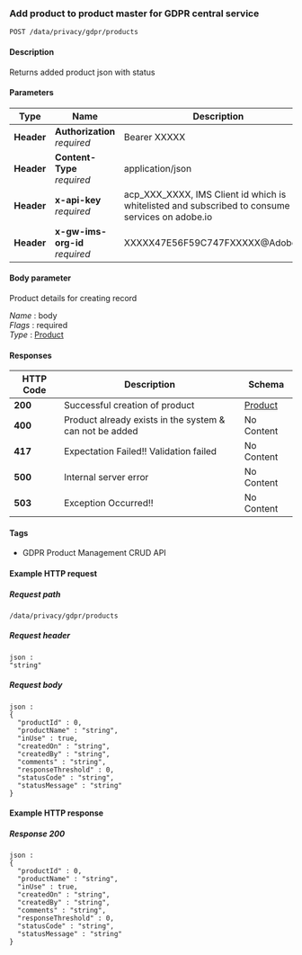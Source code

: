 
<a name="createproduct"></a>
### Add product to product master for GDPR central service
```
POST /data/privacy/gdpr/products
```


#### Description
Returns added product json with status


#### Parameters

|Type|Name|Description|Schema|
|---|---|---|---|
|**Header**|**Authorization**  <br>*required*|Bearer XXXXX|string|
|**Header**|**Content-Type**  <br>*required*|application/json|string|
|**Header**|**x-api-key**  <br>*required*|acp_XXX_XXXX, IMS Client id which is whitelisted and subscribed to consume services on adobe.io|string|
|**Header**|**x-gw-ims-org-id**  <br>*required*|XXXXX47E56F59C747FXXXXX@AdobeOrg|string|


#### Body parameter
Product details for creating record

*Name* : body  
*Flags* : required  
*Type* : [Product](../definitions/Product.md#product)


#### Responses

|HTTP Code|Description|Schema|
|---|---|---|
|**200**|Successful creation of product|[Product](../definitions/Product.md#product)|
|**400**|Product already exists in the system & can not be added|No Content|
|**417**|Expectation Failed!! Validation failed|No Content|
|**500**|Internal server error|No Content|
|**503**|Exception Occurred!!|No Content|


#### Tags

* GDPR Product Management CRUD API


#### Example HTTP request

##### Request path
```
/data/privacy/gdpr/products
```


##### Request header
```
json :
"string"
```


##### Request body
```
json :
{
  "productId" : 0,
  "productName" : "string",
  "inUse" : true,
  "createdOn" : "string",
  "createdBy" : "string",
  "comments" : "string",
  "responseThreshold" : 0,
  "statusCode" : "string",
  "statusMessage" : "string"
}
```


#### Example HTTP response

##### Response 200
```
json :
{
  "productId" : 0,
  "productName" : "string",
  "inUse" : true,
  "createdOn" : "string",
  "createdBy" : "string",
  "comments" : "string",
  "responseThreshold" : 0,
  "statusCode" : "string",
  "statusMessage" : "string"
}
```



